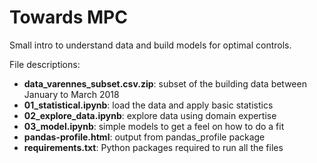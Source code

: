 # Towards MPC
Small intro to understand data and build models for optimal controls.

File descriptions:
+ **data_varennes_subset.csv.zip**: subset of the building data between January to March 2018
+ **01_statistical.ipynb**: load the data and apply basic statistics
+ **02_explore_data.ipynb**: explore data using domain expertise
+ **03_model.ipynb**: simple models to get a feel on how to do a fit
+ **pandas-profile.html**: output from pandas_profile package
+ **requirements.txt**: Python packages required to run all the files

